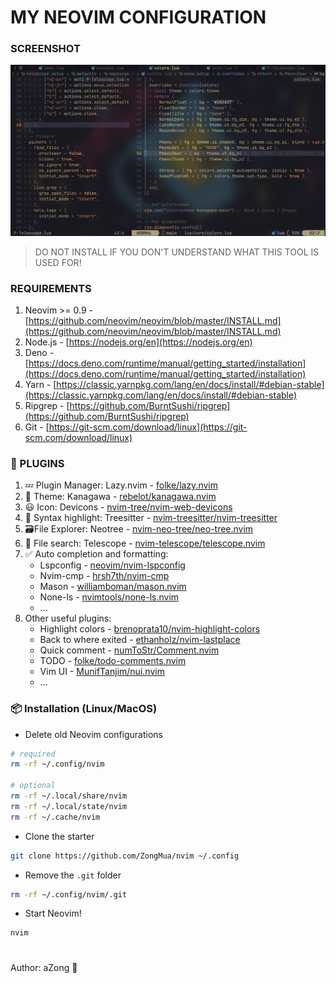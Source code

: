 # MY NEOVIM CONFIGURATION

### SCREENSHOT

![NeoVim](./Image/Screenshot.png)

> DO NOT INSTALL IF YOU DON'T UNDERSTAND WHAT THIS TOOL IS USED FOR!

### REQUIREMENTS

1.  Neovim >= 0.9 - [https://github.com/neovim/neovim/blob/master/INSTALL.md](https://github.com/neovim/neovim/blob/master/INSTALL.md)
2.  Node.js - [https://nodejs.org/en](https://nodejs.org/en)
3.  Deno - [https://docs.deno.com/runtime/manual/getting_started/installation](https://docs.deno.com/runtime/manual/getting_started/installation)
4.  Yarn - [https://classic.yarnpkg.com/lang/en/docs/install/#debian-stable](https://classic.yarnpkg.com/lang/en/docs/install/#debian-stable)
5.  Ripgrep - [https://github.com/BurntSushi/ripgrep](https://github.com/BurntSushi/ripgrep)
6.  Git - [https://git-scm.com/download/linux](https://git-scm.com/download/linux)

### 🔌 PLUGINS

1. 💤 Plugin Manager: Lazy.nvim - [folke/lazy.nvim](https://github.com/folke/lazy.nvim)
2. 🎨 Theme: Kanagawa - [rebelot/kanagawa.nvim](https://github.com/rebelot/kanagawa.nvim)
3. 😃 Icon: Devicons - [nvim-tree/nvim-web-devicons](https://github.com/nvim-tree/nvim-web-devicons)
4. 🔴 Syntax highlight: Treesitter - [nvim-treesitter/nvim-treesitter](https://github.com/nvim-treesitter/nvim-treesitter)
5. 🗃️File Explorer: Neotree - [nvim-neo-tree/neo-tree.nvim](https://github.com/pnvim-neo-tree/neo-tree.nvim)
6. 🔎 File search: Telescope - [nvim-telescope/telescope.nvim](https://github.com/nvim-telescope/telescope.nvim)
7. ✅ Auto completion and formatting:
   - Lspconfig - [neovim/nvim-lspconfig](https://github.com/neovim/nvim-lspconfig)
   - Nvim-cmp - [hrsh7th/nvim-cmp](https://github.com/hrsh7th/nvim-cmp)
   - Mason - [williamboman/mason.nvim](https://github.com/williamboman/mason.nvim)
   - None-ls - [nvimtools/none-ls.nvim](https://github.com/nvimtools/none-ls.nvim)
   - ...
8. Other useful plugins:
   - Highlight colors - [brenoprata10/nvim-highlight-colors](https://github.com/brenoprata10/nvim-highlight-colors)
   - Back to where exited - [ethanholz/nvim-lastplace](https://github.com/ethanholz/nvim-lastplace)
   - Quick comment - [numToStr/Comment.nvim](https://github.com/numToStr/Comment.nvim)
   - TODO - [folke/todo-comments.nvim](https://github.com/folke/todo-comments.nvim)
   - Vim UI - [MunifTanjim/nui.nvim](https://github.com/MunifTanjim/nui.nvim)
   - ...

### 📦 Installation (Linux/MacOS)

- Delete old Neovim configurations

```bash
# required
rm -rf ~/.config/nvim

# optional
rm -rf ~/.local/share/nvim
rm -rf ~/.local/state/nvim
rm -rf ~/.cache/nvim
```

- Clone the starter

```bash
git clone https://github.com/ZongMua/nvim ~/.config
```

- Remove the `.git` folder

```bash
rm -rf ~/.config/nvim/.git
```

- Start Neovim!

```bash
nvim
```

#

Author: aZong 󰄛
